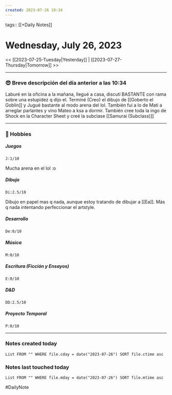 ```yaml
---
created: 2023-07-26 10:34
---
```

tags:: [[+Daily Notes]]

# Wednesday, July 26, 2023

<< [[2023-07-25-Tuesday|Yesterday]] | [[2023-07-27-Thursday|Tomorrow]] >>

 - - -
### 😎 Breve descripción del día anterior a las 10:34
Laburé en la oficina a la mañana, llegué a casa, discutí BASTANTE con rama sobre una estupidez q dijo el. Terminé (Creo) el dibujo de [[Goberto el Goblin]] y Jugué bastante al modo arena del lol. También fui a lo de Mati a arreglar parlantes y vino Mateo a ksa a dormir. También cree toda la ingo de Shock en la Character Sheet y creé la subclase [[Samurai (Subclass)]] 


---
### 🧠 Hobbies

##### Juegos
```text-progress-bar
J:1/10
```
Mucha arena en el lol :o

##### Dibujo
```text-progress-bar
Di:2.5/10
```
Dibujo en papel mas q nada, aunque estoy tratando de dibujar a [[Ea]]. Más q nada intentando perfeccionar el artstyle.

##### Desarrollo
```text-progress-bar
De:0/10
```

##### Música
```text-progress-bar
M:0/10
```

##### Escritura (Ficción y Ensayos)
```text-progress-bar
E:0/10
```

##### D&D
```text-progress-bar
DD:2.5/10
```

##### Proyecto Temporal
```text-progress-bar
P:0/10
```

---
### Notes created today
```dataview
List FROM "" WHERE file.cday = date("2023-07-26") SORT file.ctime asc
```

### Notes last touched today
```dataview
List FROM "" WHERE file.mday = date("2023-07-26") SORT file.mtime asc
```


#DailyNote